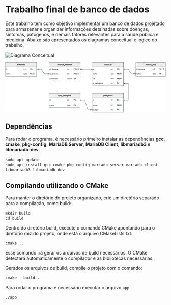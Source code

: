 # Trabalho final de banco de dados

Este trabalho tem como objetivo implementar um banco de dados projetado para armazenar e organizar informações detalhadas sobre doenças, sintomas, patógenos, e demais fatores relevantes para a saúde pública e medicina. Abaixo são apresentados os diagramas conceitual e lógico do trabalho.

![Diagrama Conceitual](01-projeto-conceitual-der.png)

![Diagrama Lógico](fig/02-projeto-logico.png)

## Dependências

Para rodar o programa, é necessário primeiro instalar as dependências **gcc**, **cmake**, **pkg-config**, **MariaDB Server**, **MariaDB Client**, **libmariadb3** e **libmariadb-dev**.

```
sudo apt update
sudo apt install gcc cmake pkg-config mariadb-server mariadb-client libmariadb3 libmariadb-dev
```

## Compilando utilizando o CMake

Para manter o diretório do projeto organizado, crie um diretório separado para a compilação, como build:

```
mkdir build
cd build
```

Dentro do diretório build, execute o comando CMake apontando para o diretório raiz do projeto, onde está o arquivo CMakeLists.txt:

```
cmake ..
```

Esse comando irá gerar os arquivos de build necessários. O CMake detectará automaticamente o compilador e as bibliotecas necessárias.

Gerados os arquivos de build, compile o projeto com o comando:

```
cmake --build .
```

Para rodar o programa é necessário executar o arquivo `app`.

```
./app
```
